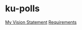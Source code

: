# ku-polls

[My Vision Statement](../../wiki/Vision%20Statement)
[Requirements](../../wiki/Requirements)